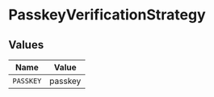 # PasskeyVerificationStrategy


## Values

| Name      | Value     |
| --------- | --------- |
| `PASSKEY` | passkey   |